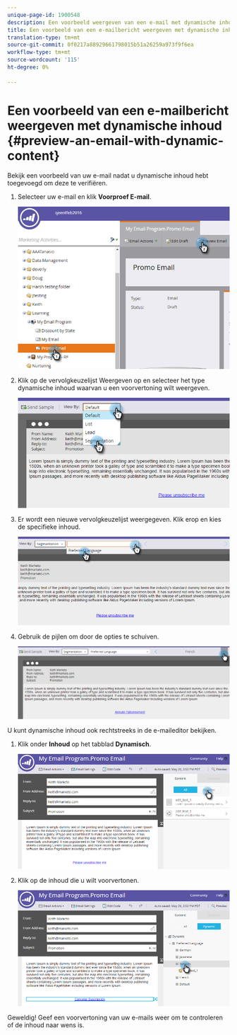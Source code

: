 ```yaml
---
unique-page-id: 1900548
description: Een voorbeeld weergeven van een e-mail met dynamische inhoud - Marketo Docs - Productdocumentatie
title: Een voorbeeld van een e-mailbericht weergeven met dynamische inhoud
translation-type: tm+mt
source-git-commit: 0f0217a88929661798015b51a26259a973f9f6ea
workflow-type: tm+mt
source-wordcount: '115'
ht-degree: 0%

---
```



# Een voorbeeld van een e-mailbericht weergeven met dynamische inhoud {#preview-an-email-with-dynamic-content}

Bekijk een voorbeeld van uw e-mail nadat u dynamische inhoud hebt toegevoegd om deze te verifiëren.

1. Selecteer uw e-mail en klik **Voorproef E-mail**.

   ![](assets/one-3.png)

1. Klik op de vervolgkeuzelijst Weergeven op en selecteer het type dynamische inhoud waarvan u een voorvertoning wilt weergeven.

   ![](assets/two-3.png)

1. Er wordt een nieuwe vervolgkeuzelijst weergegeven. Klik erop en kies de specifieke inhoud.

   ![](assets/three-2.png)

1. Gebruik de pijlen om door de opties te schuiven.

   ![](assets/four-1.png)

U kunt dynamische inhoud ook rechtstreeks in de e-maileditor bekijken.

1. Klik onder **Inhoud** op het tabblad **Dynamisch**.

   ![](assets/five-1.png)

1. Klik op de inhoud die u wilt voorvertonen.

   ![](assets/six.png)

Geweldig! Geef een voorvertoning van uw e-mails weer om te controleren of de inhoud naar wens is.
